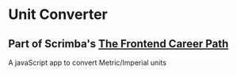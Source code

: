 # Unit Converter

## Part of Scrimba's [The Frontend Career Path](https://scrimba.com/learn/frontend)

A javaScript app to convert Metric/Imperial units
